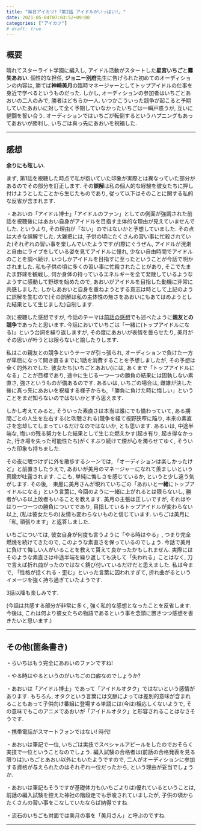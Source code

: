 ```yaml
---
title: "毎日アイカツ!「第2話 アイドルがいっぱい!」"
date: 2021-05-04T07:03:52+09:00
categories: ["アイカツ"]
# draft: true
---
```



## 概要

晴れてスターライト学園に編入し, アイドル活動がスタートした**星宮いちご**と**霧矢あおい**. 個性的な担任, **ジョニー別府**先生に告げられた初めてのオーディションの内容は, 勝てば**神崎美月**の臨時マネージャーとしてトップアイドルの仕事を身近で学べるというものだった. しかし, オーディションの参加者はいちごとあおいの二人のみで, 勝者はどちらか一人. いつかこういった競争が起こると予期していたあおいに対して全く予期していなかったいちごは一瞬戸惑うが, 互いに健闘を誓い合う. オーディションではいちごが転倒するというハプニングもあってあおいが勝利し, いちごは真っ先にあおいを祝福した.

***

## 感想

**余りにも眩しい.**

まず, 第1話を視聴した時点で私が抱いていた印象が実際とは異なっていた部分があるのでその部分を訂正します. その**誤解**は私の個人的な経験を彼女たちに押し付けようとしたことから生じたものであり, 従って以下はそのことに関する私的な反省が含まれます.

・あおいの「アイドル博士」「アイドルのファン」としての側面が強調された前話を視聴後にはあおい自身がアイドルを目指す主体的な理由が見えていませんでした. というより, その理由が「ない」のではないかと予想していました. その点は大きな誤解でした. 大雑把には, 子供の頃にたくさんの習い事に忙殺されていた(それぞれの習い事を楽しんでいたようですが)際にぐうぜん, アイドルが溌溂と自由にライブをしている姿を見てアイドルに憧れ, 少ない自由時間でアイドルのことを調べ続け, いつしかアイドルを目指すに至ったということが今話で明かされました. 私も子供の頃に多くの習い事に忙殺されたことがあり, そこでたまたま野球を観戦し, 何か身体の持っているエネルギーを全て発散しているようなようすに感動して野球を始めたので, あおいがアイドルを目指した動機に非常に共感しました. しかしあおいと自身を重ねようとする意志は時として上記のように誤解を生むので(その誤解は私の主体性の無さをあおいにもあてはめようとした結果として生じました)自制します.

次に視聴した感想ですが, 今話のテーマは[前話の感想](https://aura-tks.github.io/portfolio/article/everydayaikatsu1/)でも述べたように**親友との競争**であったと思います. 今話においていちごは「一緒に(トップアイドルになる)」という台詞を繰り返しますが, その度にあおいが表情を曇らせたり, 美月がその思いが叶うとは限らないと諭したりします.

私はこの親友との競争というテーマが引っ張られ, オーディションで負けた一方が卑屈になって開き直るまでに1話を消費することを予想しましたが, その予想は全く的外れでした. 彼女たち(いちごとあおい)には, あくまで「トップアイドルになる」ことが目標であり, 途中に生じる一つ一つの勝負の結果には固執しない素直さ, 強さというものが備あるのです. あるいは, いちごの場合は, 雌雄が決した後に真っ先にあおいを祝福する様子からも, 「勝負に負けた時に悔しい」ということをまだ知らないのではないかとすら思えます.

しかし考えてみると, そういった素直さは本当は誰にでも備わっていて, ある期間ごとの人生を左右する(と吹聴される)競争を経て視野狭窄に陥り, 本来の素直さを忘却してしまっているだけなのではないか, とも思います. あるいは, 中途半端な, 悔いの残る努力をした結果として生じた燃えかす(起き有り, 起き得なかった, 行き場を失った可能性たち)がくすぶり続けて煙が心を濁らせてゆく, そういった印象も持ちました.

その夜に眠つけずに外を散歩するシーンでは, 「オーディションは楽しかったけど」と前置きしたうえで, あおいが美月のマネージャーになれて羨ましいという真鍮が吐露されます. ここも, 単純に悔しさを感じているか, というと少し違う気がします. その後,　東屋に美月さんが現れていちごの「あおいと**一緒**にトップアイドルになる」という言葉に, 今回のように一緒に上がれるとは限らないし, 勝者がいる以上敗者もいることを教えます. 美月の主張は正しいですが, それはやはり一つ一つの勝負についてであり, 目指しているトップアイドルが変わらない以上, (私は彼女たちの)友情も変わらないものと信じています. いちごは美月に「私, 頑張ります」と返答しました.

いちごについては, 彼女自身が何度も言うように「やる時はやる」, つまり完全燃焼を続けてきたので, このような素直さを保っているのでしょう. 今話で美月に負けて悔しい人がいることを教えて貰えて良かったかもしれません. 実際にはそのような素直さは中途半端を繰り返しても決して「失われる」ことはなく, 刀で言えば折れ曲がったのではなく錆び付いているだけだと思えました. 私は今まで, 「性格が捻くれる・歪む」といった言葉に囚われすぎて, 折れ曲がるというイメージを強く持ち過ぎていたようです.

3話以降も楽しみです.

(今話は共感する部分が非常に多く, 強く私的な感想となったことを反省します. 今後は, これは何より彼女たちの物語であるという事を念頭に置きつつ感想を書きたいと思います.)

***

## その他(箇条書き)

・らいちはもう完全にあおいのファンですね!

・やる時はやるというのがいちごの口癖なのでしょうか?

・あおいは「アイドル博士」であって「アイドルオタク」ではないという感情があります. もちろん, オタクという言葉には文脈によっては差別的意味が含まれることもあって子供向け番組に登場する単語には(今は)相応しくないようで, その意味でもこのアニメであおいが「アイドルオタク」と形容されることはなさそうです.

・携帯電話がスマートフォンではない! 時代!

・あおいは筆記で一位, いちごは実技でスペシャルアピールをしたのでおそらく実技で一位ということなのでしょう. 編入試験の合格者は(前話の合格発表を見る限りは)いちごとあおい以外にもいたようですので, 二人がオーディションに参加する資格が与えられたのはそれぞれ一位だったから, という理由が妥当でしょうか.

・あおいは筆記もそうですが基礎体力も(いちごよりは)優れているということは, 前話の編入試験を控えた神社の階段走でも示唆されていましたが, 子供の頃からたくさんの習い事をこなしていたならば納得ですね.

・流石のいちごも対面では美月の事を「美月さん」と呼ぶのですね.

***
